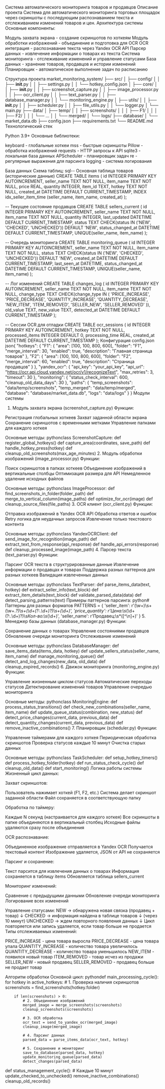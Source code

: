Система автоматического мониторинга товаров и продавцов
Описание проекта
Система для автоматического мониторинга торговых площадок через скриншоты с последующим распознаванием текста и отслеживанием изменений товаров и цен.
Архитектура системы
Основные компоненты:

Модуль захвата экрана - создание скриншотов по хоткеям
Модуль обработки изображений - объединение и подготовка для OCR
OCR интеграция - распознавание текста через Yandex OCR API
Парсер данных - извлечение информации о товарах из текста
Система мониторинга - отслеживание изменений и управление статусами
База данных - хранение товаров, продавцов и истории изменений
Планировщик - автоматическое выполнение задач по расписанию

Структура проекта
market_monitoring_system/
├── src/
│   ├── config/
│   │   ├── __init__.py
│   │   ├── settings.py
│   │   └── hotkey_config.json
│   ├── core/
│   │   ├── __init__.py
│   │   ├── screenshot_capture.py
│   │   ├── image_processor.py
│   │   ├── ocr_client.py
│   │   ├── text_parser.py
│   │   ├── database_manager.py
│   │   └── monitoring_engine.py
│   ├── utils/
│   │   ├── __init__.py
│   │   ├── scheduler.py
│   │   ├── file_utils.py
│   │   └── logger.py
│   └── main.py
├── data/
│   ├── temp/
│   │   ├── screenshots/
│   │   │   ├── F1/
│   │   │   ├── F2/
│   │   │   └── ...
│   │   └── merged/
│   └── logs/
├── database/
│   └── market_data.db
├── config.json
├── requirements.txt
└── README.md
Технологический стек

Python 3.9+
Основные библиотеки:

keyboard - глобальные хоткеи
mss - быстрые скриншоты
Pillow - обработка изображений
requests - HTTP запросы к API
sqlite3 - локальная база данных
APScheduler - планировщик задач
re - регулярные выражения для парсинга
logging - система логирования



База данных
Схема таблиц:
sql-- Основная таблица товаров (исторические данные)
CREATE TABLE items (
    id INTEGER PRIMARY KEY AUTOINCREMENT,
    seller_name TEXT NOT NULL,
    item_name TEXT NOT NULL,
    price REAL,
    quantity INTEGER,
    item_id TEXT,
    hotkey TEXT NOT NULL,
    created_at DATETIME DEFAULT CURRENT_TIMESTAMP,
    INDEX idx_seller_item_time (seller_name, item_name, created_at)
);

-- Текущее состояние продавцов
CREATE TABLE sellers_current (
    id INTEGER PRIMARY KEY AUTOINCREMENT,
    seller_name TEXT NOT NULL,
    item_name TEXT NOT NULL,
    quantity INTEGER,
    last_updated DATETIME DEFAULT CURRENT_TIMESTAMP,
    status TEXT CHECK(status IN ('NEW', 'CHECKED', 'UNCHECKED')) DEFAULT 'NEW',
    status_changed_at DATETIME DEFAULT CURRENT_TIMESTAMP,
    UNIQUE(seller_name, item_name)
);

-- Очередь мониторинга
CREATE TABLE monitoring_queue (
    id INTEGER PRIMARY KEY AUTOINCREMENT,
    seller_name TEXT NOT NULL,
    item_name TEXT NOT NULL,
    status TEXT CHECK(status IN ('NEW', 'CHECKED', 'UNCHECKED')) DEFAULT 'NEW',
    created_at DATETIME DEFAULT CURRENT_TIMESTAMP,
    last_seen_at DATETIME,
    status_changed_at DATETIME DEFAULT CURRENT_TIMESTAMP,
    UNIQUE(seller_name, item_name)
);

-- Лог изменений
CREATE TABLE changes_log (
    id INTEGER PRIMARY KEY AUTOINCREMENT,
    seller_name TEXT NOT NULL,
    item_name TEXT NOT NULL,
    change_type TEXT CHECK(change_type IN (
        'PRICE_INCREASE', 'PRICE_DECREASE', 
        'QUANTITY_INCREASE', 'QUANTITY_DECREASE',
        'NEW_ITEM', 'ITEM_REMOVED', 'SELLER_NEW', 'SELLER_REMOVED'
    )),
    old_value TEXT,
    new_value TEXT,
    detected_at DATETIME DEFAULT CURRENT_TIMESTAMP
);

-- Сессии OCR для отладки
CREATE TABLE ocr_sessions (
    id INTEGER PRIMARY KEY AUTOINCREMENT,
    hotkey TEXT NOT NULL,
    processed_items INTEGER DEFAULT 0,
    processing_time REAL,
    created_at DATETIME DEFAULT CURRENT_TIMESTAMP
);
Конфигурация
config.json
json{
    "hotkeys": {
        "F1": {
            "area": [100, 100, 800, 600],
            "folder": "F1", 
            "merge_interval": 30,
            "enabled": true,
            "description": "Главная страница товаров"
        },
        "F2": {
            "area": [100, 100, 800, 600],
            "folder": "F2",
            "merge_interval": 60,
            "enabled": true,
            "description": "Страница продавцов"
        }
    },
    "yandex_ocr": {
        "api_key": "your_api_key",
        "api_url": "https://ocr.api.cloud.yandex.net/ocr/v1/recognizeText",
        "max_retries": 3,
        "timeout": 30
    },
    "monitoring": {
        "status_check_interval": 600,
        "cleanup_old_data_days": 30
    },
    "paths": {
        "temp_screenshots": "data/temp/screenshots",
        "temp_merged": "data/temp/merged",
        "database": "database/market_data.db",
        "logs": "data/logs"
    }
}
Модули системы
1. Модуль захвата экрана (screenshot_capture.py)
Функции:

Регистрация глобальных хоткеев
Захват заданной области экрана
Сохранение скриншотов с временными метками
Управление папками для каждого хоткея

Основные методы:
pythonclass ScreenshotCapture:
    def register_global_hotkeys()
    def capture_area(coordinates, save_path)
    def handle_hotkey_press(hotkey)
    def cleanup_old_screenshots(max_age_minutes)
2. Модуль обработки изображений (image_processor.py)
Функции:

Поиск скриншотов в папках хоткеев
Объединение изображений в вертикальные столбцы
Оптимизация размера для API
Немедленное удаление исходных файлов

Основные методы:
pythonclass ImageProcessor:
    def find_screenshots_in_folder(folder_path)
    def merge_to_vertical_column(image_paths)
    def optimize_for_ocr(image)
    def cleanup_source_files(file_paths)
3. OCR клиент (ocr_client.py)
Функции:

Отправка изображений в Yandex OCR API
Обработка ответов и ошибок
Retry логика для неудачных запросов
Извлечение только текстового контента

Основные методы:
pythonclass YandexOCRClient:
    def send_image_for_recognition(image_path)
    def extract_text_from_response(api_response)
    def handle_api_errors(response)
    def cleanup_processed_image(image_path)
4. Парсер текста (text_parser.py)
Функции:

Парсинг OCR текста в структурированные данные
Извлечение информации о продавцах и товарах
Поддержка разных паттернов для разных хоткеев
Валидация извлеченных данных

Основные методы:
pythonclass TextParser:
    def parse_items_data(text, hotkey)
    def extract_seller_info(text_block)
    def extract_item_details(text_block) 
    def validate_parsed_data(data)
    def detect_parsing_patterns(text)
Примеры паттернов парсинга:
python# Паттерны для разных форматов
PATTERNS = {
    'seller_item': r'(\w+)\s+(\w+.*?)\s+(\d+(?:\.\d+)?)\s+(\d+)',
    'price_quantity': r'Цена:\s*(\d+(?:\.\d+)?)\s*Кол-во:\s*(\d+)',
    'seller_name': r'Продавец:\s*([^\n]+)'
}
5. Менеджер базы данных (database_manager.py)
Функции:

Сохранение данных о товарах
Управление состояниями продавцов
Обновление очереди мониторинга
Отслеживание изменений

Основные методы:
pythonclass DatabaseManager:
    def save_items_data(items_data, hotkey)
    def update_sellers_status(seller_name, item_name)
    def manage_monitoring_queue()
    def detect_and_log_changes(new_data, old_data)
    def cleanup_expired_records()
6. Движок мониторинга (monitoring_engine.py)
Функции:

Управление жизненным циклом статусов
Автоматические переходы статусов
Детектирование изменений товаров
Управление очередью мониторинга

Основные методы:
pythonclass MonitoringEngine:
    def process_status_transitions()
    def check_new_combinations(seller_name, item_name)
    def update_queue_status(combination, new_status)
    def detect_price_changes(current_data, previous_data)
    def detect_quantity_changes(current_data, previous_data)
    def remove_inactive_combinations()
7. Планировщик (scheduler.py)
Функции:

Управление таймерами для каждого хоткея
Периодическая обработка скриншотов
Проверка статусов каждые 10 минут
Очистка старых данных

Основные методы:
pythonclass TaskScheduler:
    def setup_hotkey_timers()
    def process_hotkey_folder(hotkey)
    def run_status_check_cycle()
    def cleanup_old_data()
    def start_monitoring()
Логика работы системы
Жизненный цикл данных:

Захват скриншотов:

Пользователь нажимает хоткей (F1, F2, etc.)
Система делает скриншот заданной области
Файл сохраняется в соответствующую папку


Обработка по таймеру:

Каждые N секунд (настраивается для каждого хоткея)
Все скриншоты в папке объединяются в вертикальный столбец
Исходные файлы удаляются сразу после объединения


OCR распознавание:

Объединенное изображение отправляется в Yandex OCR
Получается текстовый контент
Изображение удаляется, JSON от API не сохраняется


Парсинг и сохранение:

Текст парсится для извлечения данных о товарах
Информация сохраняется в таблицу items
Обновляется таблица sellers_current


Мониторинг изменений:

Сравнение с предыдущими данными
Обновление очереди мониторинга
Логирование всех изменений



Управление статусами:
NEW → обнаружена новая связка (продавец + товар)
  ↓
CHECKED → информация найдена в таблице товаров
  ↓ (через 10 минут)
UNCHECKED → ждем повторного появления данных
  ↓
Цикл повторяется или запись удаляется, если товар больше не продается
Типы отслеживаемых изменений:

PRICE_INCREASE - цена товара выросла
PRICE_DECREASE - цена товара упала
QUANTITY_INCREASE - количество товара увеличилось
QUANTITY_DECREASE - количество товара уменьшилось
NEW_ITEM - появился новый товар
ITEM_REMOVED - товар исчез из продажи
SELLER_NEW - новый продавец
SELLER_REMOVED - продавец больше не продает товар

Алгоритм обработки
Основной цикл:
pythondef main_processing_cycle():
    for hotkey in active_hotkeys:
        # 1. Проверка наличия скриншотов
        screenshots = find_screenshots(hotkey.folder)
        
        if len(screenshots) > 0:
            # 2. Объединение изображений
            merged_image = merge_screenshots(screenshots)
            cleanup_screenshots(screenshots)
            
            # 3. OCR обработка
            ocr_text = send_to_yandex_ocr(merged_image)
            cleanup_image(merged_image)
            
            # 4. Парсинг данных
            parsed_data = parse_items_data(ocr_text, hotkey)
            
            # 5. Сохранение и мониторинг
            save_to_database(parsed_data, hotkey)
            update_monitoring_queue(parsed_data)
            detect_changes(parsed_data)

def status_management_cycle():
    # Каждые 10 минут
    update_checked_to_unchecked()
    remove_inactive_combinations()
    cleanup_old_records()